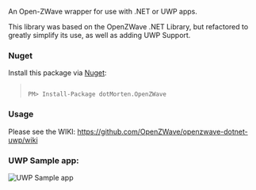 An Open-ZWave wrapper for use with .NET or UWP apps.

This library was based on the OpenZWave .NET Library, but refactored to greatly simplify its use, as well as adding UWP Support.

### Nuget

Install this package via [Nuget](https://www.nuget.org/packages/dotMorten.OpenZWave):
> ```
> 
> PM> Install-Package dotMorten.OpenZWave
>
> ```

### Usage

Please see the WIKI:
https://github.com/OpenZWave/openzwave-dotnet-uwp/wiki


### UWP Sample app:
![UWP Sample app](https://github.com/dotMorten/openzwave-dotnet-uwp/blob/master/Samples/UWP/OZWAppxScreenshot.png)

